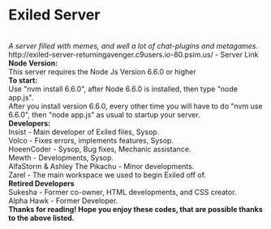<h1>Exiled Server</h1><br>
<i>A server filled with memes, and well a lot of chat-plugins and metagames.</i><br>
http://exiled-server-returningavenger.c9users.io-80.psim.us/ - Server Link<br>
<b>Node Version:</b><br>
This server requires the Node Js Version 6.6.0 or higher<br>
<b>To start:</b><br>
Use "nvm install 6.6.0", after Node 6.6.0 is installed, then type "node app.js".<br>
After you install version 6.6.0, every other time you will have to do "nvm use 6.6.0", then "node app.js" as usual to startup your server.<br>
<b>Developers:</b><br>
Insist - Main developer of Exiled files, Sysop.<br>
Volco - Fixes errors, implements features, Sysop.<br>
HoeenCoder - Sysop, Bug fixes, Mechanic assistance.<br>
Mewth - Developments, Sysop.<br>
AlfaStorm & Ashley The Pikachu - Minor developments.<br>
Zarel - The main workspace we used to begin Exiled off of.<br>
<b>Retired Developers</b><br>
Sukesha - Former co-owner, HTML developments, and CSS creator.<br>
Alpha Hawk - Former Developer.<br>
<b>Thanks for reading!  Hope you enjoy these codes, that are possible thanks to the above listed.</b>
